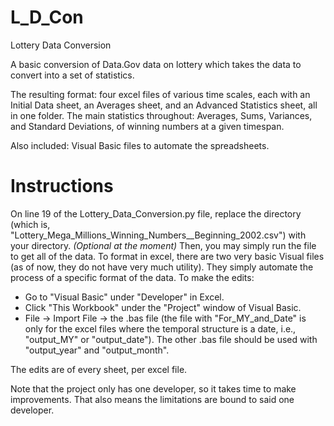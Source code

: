 # L_D_Con
Lottery Data Conversion

A basic conversion of Data.Gov data on lottery which takes the data to convert into a set of statistics.

The resulting format: four excel files of various time scales, each with an Initial Data sheet, an Averages sheet, and an Advanced Statistics sheet, all in one folder.
The main statistics throughout: Averages, Sums, Variances, and Standard Deviations, of winning numbers at a given timespan.

Also included: Visual Basic files to automate the spreadsheets.

# Instructions

On line 19 of the Lottery_Data_Conversion.py file, replace the directory (which is, "Lottery_Mega_Millions_Winning_Numbers__Beginning_2002.csv") with
your directory. 
_(Optional at the moment)_ 
Then, you may simply run the file to get all of the data.
To format in excel, there are two very basic Visual files (as of now, they do not have very much utility). They simply automate the process of a specific
format of the data. 
To make the edits:
- Go to "Visual Basic" under "Developer" in Excel.
- Click "This Workbook" under the "Project" window of Visual Basic.
- File -> Import File -> the .bas file (the file with "For_MY_and_Date" is only for the excel files where the temporal structure is a date, i.e., "output_MY" or "output_date"). The other .bas file should be used with "output_year" and "output_month".

The edits are of every sheet, per excel file.

Note that the project only has one developer, so it takes time to make improvements. That also means the limitations are bound to said one developer.

